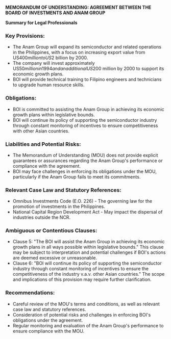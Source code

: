**MEMORANDUM OF UNDERSTANDING: AGREEMENT BETWEEN THE BOARD OF INVESTMENTS AND ANAM GROUP**

**Summary for Legal Professionals**

### Key Provisions:

*   The Anam Group will expand its semiconductor and related operations in the Philippines, with a focus on increasing export value from US$400 million to US$2 billion by 2000.
*   The company will invest approximately US$50 million in 1994 and an additional US$200 million by 2000 to support its economic growth plans.
*   BOI will provide technical training to Filipino engineers and technicians to upgrade human resource skills.

### Obligations:

*   BOI is committed to assisting the Anam Group in achieving its economic growth plans within legislative bounds.
*   BOI will continue its policy of supporting the semiconductor industry through constant monitoring of incentives to ensure competitiveness with other Asian countries.

### Liabilities and Potential Risks:

*   The Memorandum of Understanding (MOU) does not provide explicit guarantees or assurances regarding the Anam Group's performance or compliance with the agreement.
*   BOI may face challenges in enforcing its obligations under the MOU, particularly if the Anam Group fails to meet its commitments.

### Relevant Case Law and Statutory References:

*   Omnibus Investments Code (E.O. 226) - The governing law for the promotion of investments in the Philippines.
*   National Capital Region Development Act - May impact the dispersal of industries outside the NCR.

### Ambiguous or Contentious Clauses:

*   Clause 5: "The BOI will assist the Anam Group in achieving its economic growth plans in all ways possible within legislative bounds." This clause may be subject to interpretation and potential challenges if BOI's actions are deemed excessive or unreasonable.
*   Clause 6: "BOI will continue its policy of supporting the semiconductor industry through constant monitoring of incentives to ensure the competitiveness of the industry v.a.v. other Asian countries." The scope and implications of this provision may require further clarification.

### Recommendations:

*   Careful review of the MOU's terms and conditions, as well as relevant case law and statutory references.
*   Consideration of potential risks and challenges in enforcing BOI's obligations under the agreement.
*   Regular monitoring and evaluation of the Anam Group's performance to ensure compliance with the MOU.